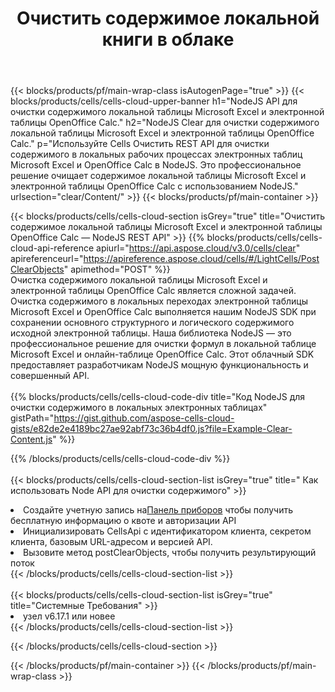 ﻿---
title:  Очистить содержимое локальной книги в облаке
description:  Облачные API и SDK для очистки содержимого на Microsoft Excel и OpenOffice Calc. Очистить содержимое локальных электронных таблиц с помощью облака Cells API. SDK поддерживает различные языки разработки. Среди них Android, C#, Go, Java, NodeJS, Perl, PHP, Python, Ruby и swift.
url: /ru/nodejs/clear/content/
---
{{< blocks/products/pf/main-wrap-class isAutogenPage="true" >}}
{{< blocks/products/cells/cells-cloud-upper-banner h1="NodeJS API для очистки содержимого локальной таблицы Microsoft Excel и электронной таблицы OpenOffice Calc." h2="NodeJS Clear для очистки содержимого локальной таблицы Microsoft Excel и электронной таблицы OpenOffice Calc." p="Используйте Cells Очистить REST API для очистки содержимого в локальных рабочих процессах электронных таблиц Microsoft Excel и OpenOffice Calc в NodeJS. Это профессиональное решение очищает содержимое локальной таблицы Microsoft Excel и электронной таблицы OpenOffice Calc с использованием NodeJS." urlsection="clear/Content/" >}}
{{< blocks/products/pf/main-container >}}

{{< blocks/products/cells/cells-cloud-section isGrey="true" title="Очистить содержимое локальной таблицы Microsoft Excel и электронной таблицы OpenOffice Calc — NodeJS REST API" >}}
{{% blocks/products/cells/cells-cloud-api-reference apiurl="https://api.aspose.cloud/v3.0/cells/clear" apireferenceurl="https://apireference.aspose.cloud/cells/#/LightCells/PostClearObjects" apimethod="POST" %}}
<br/>
Очистка содержимого локальной таблицы Microsoft Excel и электронной таблицы OpenOffice Calc является сложной задачей. Очистка содержимого в локальных переходах электронной таблицы Microsoft Excel и OpenOffice Calc выполняется нашим NodeJS SDK при сохранении основного структурного и логического содержимого исходной электронной таблицы. Наша библиотека NodeJS — это профессиональное решение для очистки формул в локальной таблице Microsoft Excel и онлайн-таблице OpenOffice Calc. Этот облачный SDK предоставляет разработчикам NodeJS мощную функциональность и совершенный API.
<br/>
<br/>
{{% blocks/products/cells/cells-cloud-code-div title="Код NodeJS для очистки содержимого в локальных электронных таблицах" gistPath="https://gist.github.com/aspose-cells-cloud-gists/e82de2e4189bc27ae92abf73c36b4df0.js?file=Example-Clear-Content.js" %}}
  
{{% /blocks/products/cells/cells-cloud-code-div %}}
<br/>
<br/>
{{< blocks/products/cells/cells-cloud-section-list isGrey="true" title=" Как использовать Node API для очистки содержимого" >}}
<li> Создайте учетную запись на<a href="https://dashboard.aspose.cloud/">Панель приборов</a> чтобы получить бесплатную информацию о квоте и авторизации API</li>
<li>Инициализировать CellsApi с идентификатором клиента, секретом клиента, базовым URL-адресом и версией API.</li>
<li>Вызовите метод postClearObjects, чтобы получить результирующий поток</li>
{{< /blocks/products/cells/cells-cloud-section-list >}}
<br/>
<br/>
{{< blocks/products/cells/cells-cloud-section-list isGrey="true" title="Системные Требования" >}}
<li>узел v6.17.1 или новее</li>
{{< /blocks/products/cells/cells-cloud-section-list >}}

{{< /blocks/products/cells/cells-cloud-section >}}

{{< /blocks/products/pf/main-container >}}
{{< /blocks/products/pf/main-wrap-class >}}
